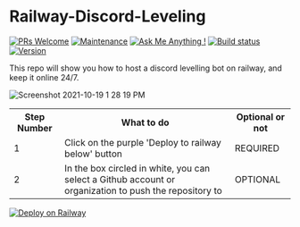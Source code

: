 # Railway-Discord-Leveling

[![PRs Welcome](https://img.shields.io/badge/PRs-welcome-orange)](http://makeapullrequest.com)
[![Maintenance](https://img.shields.io/badge/Maintained%3F-yes-green.svg)](https://github.com/Infinitybeond1/24-7-hosted-discord-levling)
[![Ask Me Anything !](https://img.shields.io/badge/Ask%20me-anything-1abc9c.svg)](https://github.com/Infinitybeond1/24-7-hosted-discord-levling)
[![Build status](https://img.shields.io/badge/build-passing-brightgreen)](https://github.com/Infinitybeond1/24-7-hosted-discord-levling)
[![Version](https://img.shields.io/badge/version-1.0.1-green)](https://github.com/Infinitybeond1/24-7-hosted-discord-levling)


This repo will show you how to host a discord levelling bot on railway, and keep it online 24/7.




![Screenshot 2021-10-19 1 28 19 PM](https://user-images.githubusercontent.com/88919270/137971602-97f03eaf-85d6-4a49-aa2c-8cc8a74d96e6.png)

<table>
  <tr>
    <th>Step Number</th>
    <th>What to do</th>
    <th>Optional or not</th>
  </tr>
  <tr>
    <td>1</td>
    <td>Click on the purple 'Deploy to railway below' button</td>
    <td>REQUIRED</td>
  </tr>
  <tr>
    <td>2</td>
    <td>In the box circled in white, you can select a Github account or organization to push the repository to</td>
    <td>OPTIONAL</td>
  </tr>
</table>














[![Deploy on Railway](https://railway.app/button.svg)](https://railway.app/new/template?template=https%3A%2F%2Fgithub.com%2FInfinitybeond1%2Fbetter-discord-ranking-system&envs=DISCORD_TOKEN&DISCORD_TOKENDesc=Enter+your+bots+token+&referralCode=LWOSmY)
